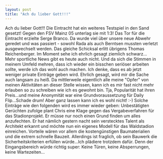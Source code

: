 ```yaml
---
layout: post
title: "Ach du lieber Gott!!!"
---
```


Ach du lieber Gott!!! Die Eintracht hat ein weiteres Testspiel in den Sand gesetzt! Gegen den FSV Mainz 05 unterlag sie mit 1:3! Das Tor für die Eintracht erzielte Serge Branco. Da wurde viel über unsere neue Abwehr geredet und was passiert - sowohl Rada als auch Berntsen mussten verletzt ausgewechselt werden. Das gleiche Schicksal erlitt übrigens Thomas Reichenberger. Im Moment sehe ich ehrlich gesagt ziemlich schwarz... Mehr sportliche News gibt es heute auch nicht. Und da sich die Stimmen in meinem Umfeld mehren, dass ich wieder ein bisschen seriöser arbeiten sollte, werde ich das wohl auch machen. Ich denke, dass es ab jetzt weniger private Einträge geben wird. Ehrlich gesagt, wird mir die Sache auch langsam zu heiß. Da mittlerweile eigentlich alle meine "Opfer" von meinen Aktivitäten an dieser Stelle wissen, kann ich es mir fast nicht mehr erlauben so zu schreiben wie ich es gewohnt bin. Tja, Popularität hat ihren Preis...und meine Anonymität war eine Grundvoraussetzung für Daily Flip...Schade drum! Aber ganz lassen kann ich es wohl nicht! :-) Solche Einträge wie den folgenden wird es immer wieder geben: Unbestätigten Gerüchten zufolge plant Chris eine Klage gegen das Vergabeverfahren für das Stadionprojekt. Er müsse nur noch einen Grund finden um alles anzufechten. Er hat nämlich gestern nacht sein verstecktes Talent als Architekt erkannt und möchte nun ein eigenes Modell für das Waldstadion einreichen. Vorteile wären vor allem die kostengünstigen Baumaterialien und die extrem schnelle Bauzeit. Allerdings ist fraglich, ob sein Bauwerk die Sicherheitskriterien erfüllen würde...Ich plädiere trotzdem dafür. Denn der Eingangsbereich würde richtig super: Keine Türen, keine Absperrungen, keine Wartezeiten...
